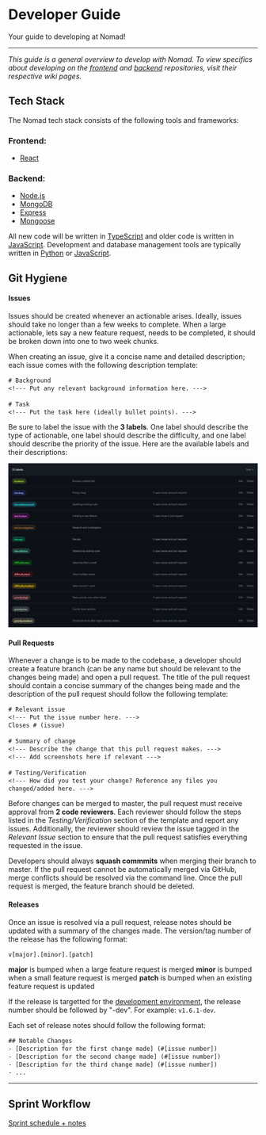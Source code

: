 # Developer Guide #
Your guide to developing at Nomad!  

---

*This guide is a general overview to develop with Nomad. To view specifics about developing on the [frontend](./frontend.md) and [backend](./backend.md) repositories, visit their respective wiki pages.* 

## Tech Stack

The Nomad tech stack consists of the following tools and frameworks:

### Frontend:
* [React](https://reactjs.org/)

### Backend: 
* [Node.js](https://node.js.org/)
* [MongoDB](https://www.mongodb.com/)
* [Express](https://expressjs.com/)
* [Mongoose](https://mongoosejs.com/) 

All new code will be written in [TypeScript](https://www.typescriptlang.org/) and older code is written in [JavaScript](https://www.javascript.com/). Development and database management tools are typically written in [Python](https://www.python.org/) or [JavaScript](https://www.javascript.com/).

## Git Hygiene ##

#### Issues ####
Issues should be created whenever an actionable arises. Ideally, issues should take no longer than a few weeks to complete. When a large actionable, lets say a new feature request, needs to be completed, it should be broken down into one to two week chunks.

When creating an issue, give it a concise name and detailed description; each issue comes with the following description template:  
```
# Background
<!--- Put any relevant background information here. --->

# Task
<!--- Put the task here (ideally bullet points). --->
```

Be sure to label the issue with the **3 labels**. One label should describe the type of actionable, one label should describe the difficulty, and one label should describe the priority of the issue. Here are the available labels and their descriptions:

![Labels](./img/labels.png)


#### Pull Requests ####

Whenever a change is to be made to the codebase, a developer should create a feature branch (can be any name but should be relevant to the changes being made) and open a pull request. The title of the pull request should contain a concise summary of the changes being made and the description of the pull request should follow the following template:
```
# Relevant issue
<!--- Put the issue number here. --->
Closes # (issue)

# Summary of change
<!--- Describe the change that this pull request makes. --->
<!--- Add screenshots here if relevant --->

# Testing/Verification
<!--- How did you test your change? Reference any files you changed/added here. --->
```

Before changes can be merged to master, the pull request must receive approval from **2 code reviewers**. Each reviewer should follow the steps listed in the *Testing/Verification* section of the template and report any issues. Additionally, the reviewer should review the issue tagged in the *Relevant  Issue* section to ensure that the pull request satisfies everything requested in the issue.

Developers should always **squash commmits** when merging their branch to master. If the pull request cannot be automatically merged via GitHub, merge conflicts should be resolved via the command line. Once the pull request is merged, the feature branch should be deleted.

#### Releases ###
Once an issue is resolved via a pull request, release notes should be updated with a summary of the changes made. The version/tag number of the release has the following format:
```
v[major].[minor].[patch]
```
**major** is bumped when a large feature request is merged
**minor** is bumped when a small feature request is merged
**patch** is bumped when an existing feature request is updated

If the release is targetted for the [development environment](https://staging.visitnomad.com), the release number should be followed by "-dev". For example: `v1.6.1-dev`.

Each set of release notes should follow the following format:
```
## Notable Changes
- [Description for the first change made] (#[issue number])
- [Description for the second change made] (#[issue number])
- [Description for the third change made] (#[issue number])
- ...
```

---

## Sprint Workflow ##

[Sprint schedule + notes](https://docs.google.com/spreadsheets/d/1TxDwLoKg_d5ZH0hp9lGjxUjNa8m3EdysdS9LT3wKSIM/edit#gid=0)
